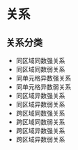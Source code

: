 # 关系

## 关系分类
- 同区域同数强关系
- 同区域同数弱关系
- 同单元格异数强关系
- 同单元格异数弱关系
- 同区域异数强关系
- 同区域异数弱关系
- 跨区域同数强关系
- 跨区域同数弱关系
- 跨区域异数强关系
- 跨区域异数弱关系